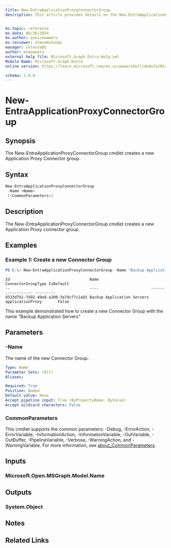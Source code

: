 ```yaml
---
title: New-EntraApplicationProxyConnectorGroup.
description: This article provides details on the New-EntraApplicationProxyConnectorGroup Command.


ms.topic: reference
ms.date: 06/26/2024
ms.author: eunicewaweru
ms.reviewer: stevemutungi
manager: CelesteDG
author: msewaweru
external help file: Microsoft.Graph.Entra-Help.xml
Module Name: Microsoft.Graph.Entra
online version: https://learn.microsoft.com/en-us/powershell/module/Microsoft.Graph.Entra/New-EntraApplicationProxyConnectorGroup

schema: 2.0.0
---
```


# New-EntraApplicationProxyConnectorGroup

## Synopsis
The New-EntraApplicationProxyConnectorGroup cmdlet creates a new Application Proxy Connector group.

## Syntax

```powershell
New-EntraApplicationProxyConnectorGroup 
 -Name <Name> 
 [<CommonParameters>]
```

## Description
The New-EntraApplicationProxyConnectorGroup cmdlet creates a new Application Proxy connector group.

## Examples

### Example 1: Create a new Connector Group
```powershell
PS C:\> New-EntraApplicationProxyConnectorGroup -Name "Backup Application Servers"
```
```outout
Id                                   Name                       ConnectorGroupType IsDefault
--                                   ----                       ------------------ ---------
d533d7b1-fd92-49e8-a200-3e7dcf7c2ab5 Backup Application Servers applicationProxy       False
```

This example demonstrated how to create a new Connector Group with the name "Backup Application Servers"

## Parameters

### -Name
The name of the new Connector Group.

```yaml
Type: Name
Parameter Sets: (All)
Aliases:

Required: True
Position: Named
Default value: None
Accept pipeline input: True (ByPropertyName, ByValue)
Accept wildcard characters: False
```

### CommonParameters
This cmdlet supports the common parameters: -Debug, -ErrorAction, -ErrorVariable, -InformationAction, -InformationVariable, -OutVariable, -OutBuffer, -PipelineVariable, -Verbose, -WarningAction, and -WarningVariable. For more information, see [about_CommonParameters](https://go.microsoft.com/fwlink/?LinkID=113216).

## Inputs

### Microsoft.Open.MSGraph.Model.Name
## Outputs

### System.Object
## Notes

## Related Links
